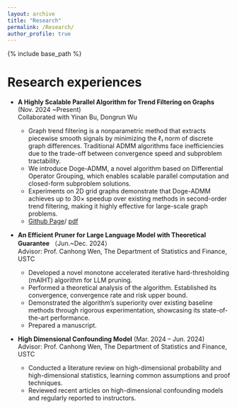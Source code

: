 ```yaml
---
layout: archive
title: "Research"
permalink: /Research/
author_profile: true
---
```


{% include base_path %}

Research experiences
======
* **A Highly Scalable Parallel Algorithm for Trend Filtering on Graphs** (Nov. 2024 ~Present)    
Collaborated with Yinan Bu, Dongrun Wu     
  * Graph trend filtering is a nonparametric method that extracts piecewise smooth signals by minimizing the ℓ₁ norm of discrete graph differences. Traditional ADMM algorithms face inefficiencies due to the trade-off between convergence speed and subproblem tractability.
  * We introduce Doge-ADMM, a novel algorithm based on Differential Operator Grouping, which enables scalable parallel computation and closed-form subproblem solutions.
  * Experiments on 2D grid graphs demonstrate that Doge-ADMM achieves up to 30× speedup over existing methods in second-order trend filtering, making it highly effective for large-scale graph problems.
  * [Github Page](https://github.com/byn1002/Doge-ADMM)/ [pdf](https://github.com/byn1002/Doge-ADMM/blob/main/Doge_ADMM.pdf)



* **An Efficient Pruner for Large Language Model with Theoretical Guarantee** （Jun.~Dec. 2024）    
  Advisor: Prof. Canhong Wen, The Department of Statistics and Finance, USTC   
  * Developed a novel monotone accelerated iterative hard-thresholding (mAIHT) algorithm for LLM pruning.
  * Performed a theoretical analysis of the algorithm. Established its convergence, convergence rate and risk upper bound.
  * Demonstrated the algorithm’s superiority over existing baseline methods through rigorous experimentation, showcasing its state-of-the-art performance.
  * Prepared a manuscript.

* **High Dimensional Confounding Model** (Mar. 2024 – Jun. 2024)    
  Advisor: Prof. Canhong Wen, The Department of Statistics and Finance, USTC 
  * Conducted a literature review on high-dimensional probability and high-dimensional statistics, learning common assumptions and proof techniques.
  * Reviewed recent articles on high-dimensional confounding models and regularly reported to instructors.

  


 




